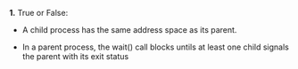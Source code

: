**1.** True or False:


- A child process has the same address space as its parent.

- In a parent process, the wait() call blocks untils at least one child signals the parent with its exit status